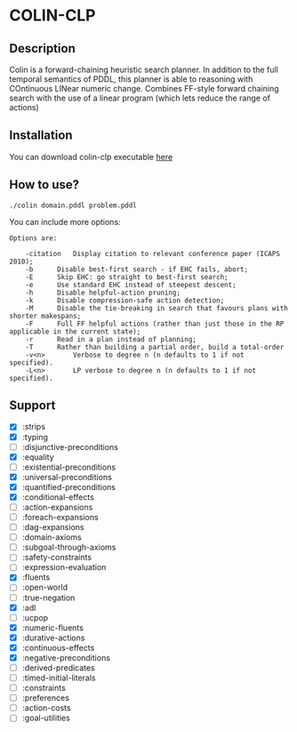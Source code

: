 # COLIN-CLP
## Description

Colin is a forward-chaining heuristic search planner. In addition to the full temporal semantics of PDDL, this planner is able to reasoning with COntinuous LINear numeric change.  Combines FF-style forward chaining search with the use of a linear program (which lets reduce the range of actions)

## Installation

You can download colin-clp executable [here](https://github.com/tvaquero/itsimple/blob/master/myPlanners/colin-clp)

## How to use?

```console
./colin domain.pddl problem.pddl
```

You can include more options:

```
Options are: 

	-citation	Display citation to relevant conference paper (ICAPS 2010);
	-b		Disable best-first search - if EHC fails, abort;
	-E		Skip EHC: go straight to best-first search;
	-e		Use standard EHC instead of steepest descent;
	-h		Disable helpful-action pruning;
	-k		Disable compression-safe action detection;
	-M		Disable the tie-breaking in search that favours plans with shorter makespans;
	-F		Full FF helpful actions (rather than just those in the RP applicable in the current state);
	-r		Read in a plan instead of planning;
	-T		Rather than building a partial order, build a total-order
	-v<n>		Verbose to degree n (n defaults to 1 if not specified).
	-L<n>		LP verbose to degree n (n defaults to 1 if not specified).
```
## Support

- [x] :strips
- [x] :typing
- [ ] :disjunctive-preconditions
- [x] :equality 
- [ ] :existential-preconditions 
- [x] :universal-preconditions 
- [x] :quantified-preconditions 
- [x] :conditional-effects 
- [ ] :action-expansions 
- [ ] :foreach-expansions 
- [ ] :dag-expansions 
- [ ] :domain-axioms 
- [ ] :subgoal-through-axioms 
- [ ] :safety-constraints 
- [ ] :expression-evaluation 
- [x] :fluents 
- [ ] :open-world 
- [ ] :true-negation 
- [x] :adl 
- [ ] :ucpop 
- [x] :numeric-fluents 
- [x] :durative-actions 
- [x] :continuous-effects 
- [x] :negative-preconditions
- [ ] :derived-predicates
- [ ] :timed-initial-literals
- [ ] :constraints
- [ ] :preferences
- [ ] :action-costs
- [ ] :goal-utilities
